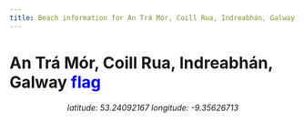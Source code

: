 ```yaml
---
title: Beach information for An Trá Mór, Coill Rua, Indreabhán, Galway
---
```

# An Trá Mór, Coill Rua, Indreabhán, Galway <span class="material-icons" style="color: blue;">flag</span>

<div align="center"><i>latitude: 53.24092167 longitude: -9.35626713</i></div>
